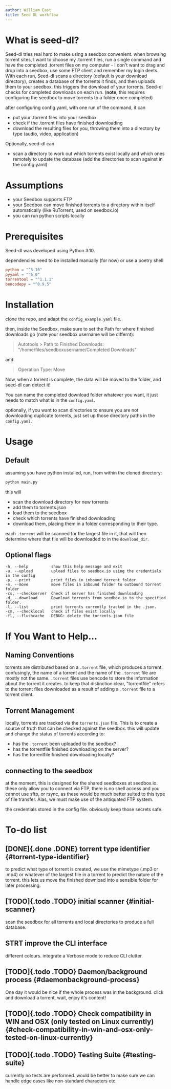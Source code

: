 ```yaml
---
author: William East
title: Seed DL workflow
---
```


# What is seed-dl?

Seed-dl tries real hard to make using a seedbox convenient. when
browsing torrent sites, I want to choose my .torrent files, run a single
command and have the completed .torrent files on my computer - I don\'t
want to drag and drop into a seedbox, use some FTP client and remember
my login deets. With each run, Seed-dl scans a directory (default is
your download directory), creates a database of the torrents it finds,
and then uploads them to your seedbox. this triggers the download of
your torrents. Seed-dl checks for completed downloads on each run.
(**note**, this requires configuring the seedbox to move torrents to a
folder once completed)

after configuring config.yaml, with one run of the command, it can

-   put your .torrent files into your seedbox
-   check if the .torrent files have finished downloading
-   download the resulting files for you, throwing them into a directory
    by type (audio, video, application)

Optionally, seed-dl can

-   scan a directory to work out which torrents exist locally and which
    ones remotely to update the database (add the directories to scan
    against in the config.yaml)

# Assumptions

-   your Seedbox supports FTP
-   your Seedbox can move finished torrents to a directory within itself
    automatically (like RuTorrent, used on seedbox.io)
-   you can run python scripts locally

# Prerequisites

Seed-dl was developed using Python 3.10.

dependencies need to be installed manually (for now) or use a poetry
shell

``` toml
python = "^3.10"
pyyaml = "^6.0"
torrentool = "^1.1.1"
bencodepy = "^0.9.5"
```

# Installation

clone the repo, and adapt the `config_example.yaml` file.

then, inside the Seedbox, make sure to set the Path for where finished
downloads go (note your seedbox username will be differnt):

> Autotools \> Path to Finished Downloads:
> \"/home/files/seedboxusername/Completed Downloads\"

and

> Operation Type: Move

Now, when a torrent is complete, the data will be moved to the folder,
and seed-dl can detect it!

You can name the completed download folder whatever you want, it just
needs to match what is in the `config.yaml`.

optionally, if you want to scan directories to ensure you are not
downloading duplicate torrents, just set up those directory paths in the
`config.yaml`.

# Usage

## Default

assuming you have python installed, run, from within the cloned
directory:

``` {.bash org-language="sh"}
python main.py
```

this will

-   scan the download directory for new torrents
-   add them to torrents.json
-   load them to the seedbox
-   check which torrents have finished downloading
-   download them, placing them in a folder corresponding to their type.

each `.torrent` will be scanned for the largest file in it, that will
then determine where that file will be downloaded to in the
`download_dir`.

## Optional flags

    -h, --help          show this help message and exit
    -u, --upload        upload files to seedbox.io using the credentials in the config
    -p, --print         print files in inbound torrent folder
    -m, --move          move files in inbound folder to outbound torrent folder
    -cs, --checkserver  Check if server has finished downloading
    -d, --download      Download torrents from seedbox.io to the specified folder.
    -l, --list          print torrents currently tracked in the .json.
    -cm, --checklocal   check if files exist locally
    -fl, --flushcache   DEBUG: delete the torrents.json file

# If You Want to Help...

## Naming Conventions

torrents are distributed based on a `.torrent` file, which produces a
torrent. confusingly, the name of a torrent and the name of the
`.torrent` file are mostly not the same. `.torrent` files use bencode to
store the information about the torrent it creates. to keep that
distinction clear, \"torrentfile\" refers to the torrent files
downloaded as a result of adding a `.torrent` file to a torrent client.

## Torrent Management

locally, torrents are tracked via the `torrents.json` file. This is to
create a source of truth that can be checked against the seedbox. this
will update and change the status of torrents according to:

-   has the `.torrent` been uploaded to the seedbox?
-   has the torrentfile finished downloading on the server?
-   has the torrentfile finished downloading locally?

## connecting to the seedbox

at the moment, this is designed for the shared seedboxes at seedbox.io.
these only allow you to connect via FTP, there is no shell access and
you cannot use sftp, or rsync, as these would be much better suited to
this type of file transfer. Alas, we must make use of the antiquated FTP
system.

the credentials stored in the config file. obviously keep those secrets
safe.

# To-do list

## [DONE]{.done .DONE} torrent type identifier {#torrent-type-identifier}

to predict what type of torrent is created, we use the mimetype (.mp3 or
.mp4) or whatever of the largest file in a torrent to predict the nature
of the torrent. this lets us move the finished download into a sensible
folder for later processing.

## [TODO]{.todo .TODO} initial scanner {#initial-scanner}

scan the seedbox for all torrents and local directories to produce a
full database.

## STRT improve the CLI interface

different colours. integrate a Verbose mode to reduce CLI clutter.

## [TODO]{.todo .TODO} Daemon/background process {#daemonbackground-process}

One day it would be nice if the whole process was in the background.
click and download a torrent, wait, enjoy it\'s content!

## [TODO]{.todo .TODO} Check compatibility in WIN and OSX (only tested on Linux currently) {#check-compatibility-in-win-and-osx-only-tested-on-linux-currently}

## [TODO]{.todo .TODO} Testing Suite {#testing-suite}

currently no tests are performed. would be better to make sure we can
handle edge cases like non-standard characters etc.

